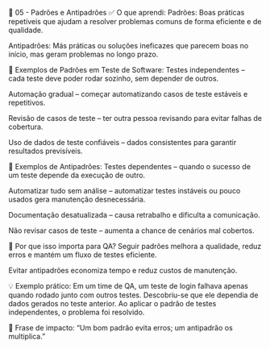 📘 05 - Padrões e Antipadrões
✅ O que aprendi:
Padrões: Boas práticas repetíveis que ajudam a resolver problemas comuns de forma eficiente e de qualidade.

Antipadrões: Más práticas ou soluções ineficazes que parecem boas no início, mas geram problemas no longo prazo.

📏 Exemplos de Padrões em Teste de Software:
Testes independentes – cada teste deve poder rodar sozinho, sem depender de outros.

Automação gradual – começar automatizando casos de teste estáveis e repetitivos.

Revisão de casos de teste – ter outra pessoa revisando para evitar falhas de cobertura.

Uso de dados de teste confiáveis – dados consistentes para garantir resultados previsíveis.

🚫 Exemplos de Antipadrões:
Testes dependentes – quando o sucesso de um teste depende da execução de outro.

Automatizar tudo sem análise – automatizar testes instáveis ou pouco usados gera manutenção desnecessária.

Documentação desatualizada – causa retrabalho e dificulta a comunicação.

Não revisar casos de teste – aumenta a chance de cenários mal cobertos.

🧠 Por que isso importa para QA?
Seguir padrões melhora a qualidade, reduz erros e mantém um fluxo de testes eficiente.

Evitar antipadrões economiza tempo e reduz custos de manutenção.

💡 Exemplo prático:
Em um time de QA, um teste de login falhava apenas quando rodado junto com outros testes. Descobriu-se que ele dependia de dados gerados no teste anterior. Ao aplicar o padrão de testes independentes, o problema foi resolvido.

🔎 Frase de impacto:
“Um bom padrão evita erros; um antipadrão os multiplica.”
